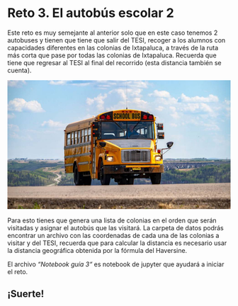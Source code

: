 # Reto 3.  El autobús escolar 2

Este reto es muy semejante al anterior solo que en este caso tenemos 2 autobuses y tienen que tiene que salir del TESI, recoger a los alumnos con capacidades diferentes en las colonias de Ixtapaluca, a través de la ruta más corta que pase por todas las colonias de Ixtapaluca. Recuerda que tiene que regresar al TESI al final del recorrido (esta distancia también se cuenta).  

![Esta es una imagen de ejemplo](imagenes/Autobus.jpg)

Para esto tienes que genera una lista de colonias en el orden que serán visitadas y asignar el autobús que las visitará.   La carpeta de datos podrás encontrar un archivo con las coordenadas de cada una de las colonias a visitar y del TESI, recuerda que para calcular la distancia es necesario usar la distancia geográfica obtenida por la fórmula del Haversine.

El archivo *“Notebook guía 3“* es notebook de jupyter que ayudará a iniciar el reto.


## ¡Suerte!
